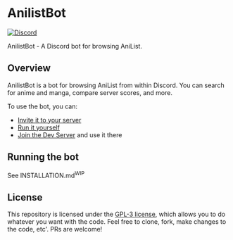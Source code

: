 # AnilistBot

[![Discord](https://img.shields.io/discord/867985175697567744)](https://discord.gg/gGVDR6Mxu4)

AnilistBot - A Discord bot for browsing AniList.

## Overview

AnilistBot is a bot for browsing AniList from within Discord.
You can search for anime and manga, compare server scores, and more.

To use the bot, you can:

- [Invite it to your server](https://discord.com/api/oauth2/authorize?client_id=861173907644743680&permissions=137439308864&scope=bot)
- [Run it yourself](#running-the-bot)
- [Join the Dev Server](https://discord.gg/gGVDR6Mxu4) and use it there

## Running the bot

See INSTALLATION.md<sup>WIP</sup>

## License

This repository is licensed under the [GPL-3 license](LICENSE), which allows you to do whatever you want with the code.
Feel free to clone, fork, make changes to the code, etc'. PRs are welcome!
